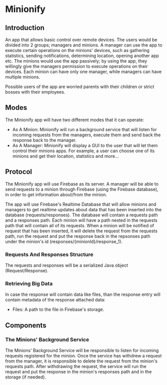 
# Minionify

## Introduction
An app that allows basic control over remote devices.
The users would be divided into 2 groups; managers and minions.
A manager can use the app to execute certain operations on the minions' devices, such as gathering statistics, sending notifications, determining location, opening another app etc.
The minions would use the app passively; by using the app, they willingly give the managers permission to execute operations on their devices.
Each minion can have only one manager, while managers can have multiple minions.

Possible users of the app are worried parents with their children or strict bosses with their employees.


## Modes
The Minionify app will have two different modes that it can operate:

- As A Minion: Minionify will run a background service that will listen for incoming requests from the managers, execute them and send back the response back to the manager.
- As A Manager: Minionify will display a GUI to the user that will let them control their minions apps.
For example, a user can choose one of its minions and get their location, statistics and more...

## Protocol
The Minionify app will use Firebase as its server. 
A manager will be able to send requests to a minion through Firebase (using the Firebase database), in order to get information about/from the minion.

The app will use Firebase's Realtime Database that will allow minions and managers to get realtime updates about data that has been inserted into the database (requests/responses).
The database will contain a requests path and a responses path. Each minion will have a path nested in the requests path that will contain all of its requests. When a minion will be notified
of request that has been inserted, it will delete the request from the requests path, run the request and put the response back in the repsonses path under the minion's id (responses/{minionId}/response_1).

### Requests And Responses Structure
The requests and responses will be a serialized Java object (Request/Response).

### Retrieving Big Data
In case the response will contain data like files, than the response entry will contain metadata of the response attached data:
- Files: A path to the file in Firebase's storage.

## Components
### The Minions' Background Service
The Minions' Background Service will be responsible to listen for incoming requests registered for the minion.
Once the service has withdrew a request from the manager, it is responsible to delete the request from the minion's requests path.
After withdrawing the request, the service will run the request and put the response in the minion's responses path and in the storage (if needed).
